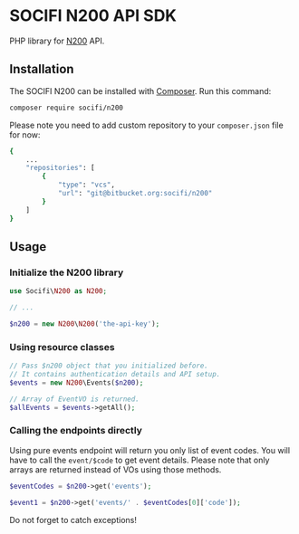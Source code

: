 # SOCIFI N200 API SDK


PHP library for [N200](http://www.n200.com/) API.


## Installation

The SOCIFI N200 can be installed with [Composer](https://getcomposer.org/). Run this command:

```sh
composer require socifi/n200
```

Please note you need to add custom repository to your `composer.json` file for now:

```sh
{
    ...
    "repositories": [
        {
            "type": "vcs",
            "url": "git@bitbucket.org:socifi/n200"
        }
    ]
}
```

## Usage

### Initialize the N200 library

```php
use Socifi\N200 as N200;

// ...

$n200 = new N200\N200('the-api-key');
```

### Using resource classes

```php
// Pass $n200 object that you initialized before.
// It contains authentication details and API setup.
$events = new N200\Events($n200);

// Array of EventVO is returned.
$allEvents = $events->getAll();
```

### Calling the endpoints directly

Using pure events endpoint will return you only list of event codes.
You will have to call the `event/$code` to get event details.
Please note that only arrays are returned instead of VOs using those methods.

```php
$eventCodes = $n200->get('events');

$event1 = $n200->get('events/' . $eventCodes[0]['code']);
```

Do not forget to catch exceptions!
